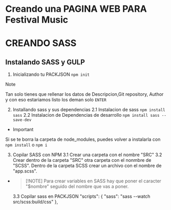 # Creando una PAGINA WEB PARA Festival Music

# CREANDO SASS 
## Instalando SASS y GULP
1. Inicializando tu PACKJSON
`npm init`
> [!note]
> Tan solo tienes que rellenar los datos de Descripcion,Git repository, Author y con eso estariamos listo los deman solo `ENTER`

2. Installando sass y sus dependencias
2.1 Instalacion de sass 
    `npm install sass`
2.2 Instalacion de Dependencias de desarrollo
`npm install sass --save-dev`

- > [!IMPORTANT] 
Si se te borra la carpeta de node_modules, puedes volver a instalarla con   
`npm install` o `npm i`

3. Copilar SASS con NPM
3.1 Crear una carpeta con el nombre "SRC"
3.2 Crear dentro de la carpeta "SRC" otra carpeta con el nonmbre de "SCSS". Dentro de la carpeta SCSS crear un archivo con el nombre de "app.scss".
- >[!NOTE] Para crear variables en SASS hay que poner el caracter "$nombre" seguido del nombre que vas a poner.

  3.3 Copilar sass en PACKJSON
    "scripts": {
    "sass": "sass --watch src/scss:build/css"
  },


 